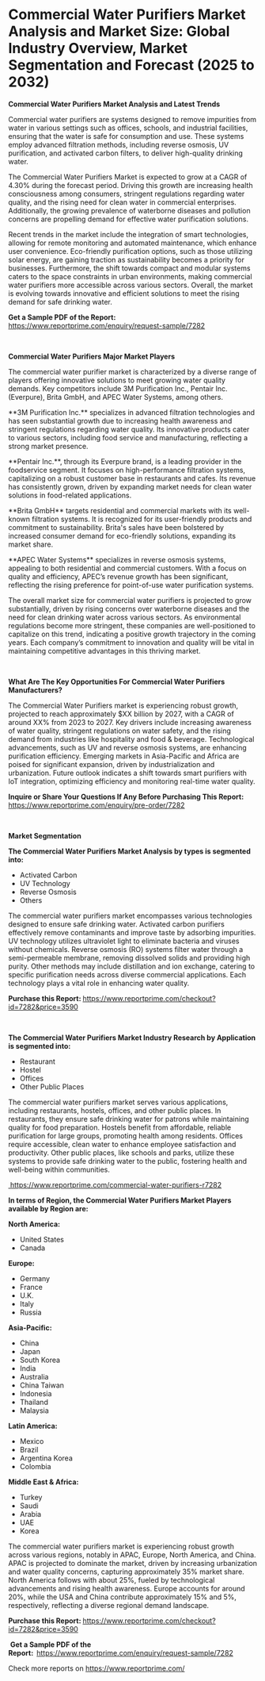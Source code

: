 <p><h1>Commercial Water Purifiers Market Analysis and Market Size: Global Industry Overview, Market Segmentation and Forecast (2025 to 2032)</h1></p><p><strong>Commercial Water Purifiers Market Analysis and Latest Trends</strong></p>
<p><p>Commercial water purifiers are systems designed to remove impurities from water in various settings such as offices, schools, and industrial facilities, ensuring that the water is safe for consumption and use. These systems employ advanced filtration methods, including reverse osmosis, UV purification, and activated carbon filters, to deliver high-quality drinking water.</p><p>The Commercial Water Purifiers Market is expected to grow at a CAGR of 4.30% during the forecast period. Driving this growth are increasing health consciousness among consumers, stringent regulations regarding water quality, and the rising need for clean water in commercial enterprises. Additionally, the growing prevalence of waterborne diseases and pollution concerns are propelling demand for effective water purification solutions.</p><p>Recent trends in the market include the integration of smart technologies, allowing for remote monitoring and automated maintenance, which enhance user convenience. Eco-friendly purification options, such as those utilizing solar energy, are gaining traction as sustainability becomes a priority for businesses. Furthermore, the shift towards compact and modular systems caters to the space constraints in urban environments, making commercial water purifiers more accessible across various sectors. Overall, the market is evolving towards innovative and efficient solutions to meet the rising demand for safe drinking water.</p></p>
<p><strong>Get a Sample PDF of the Report:&nbsp;</strong> <a href="https://www.reportprime.com/enquiry/request-sample/7282?utm_campaign=3122&utm_medium=2&utm_source=Github&utm_content=ia&utm_term=19032025&utm_id=commercial-water-purifiers">https://www.reportprime.com/enquiry/request-sample/7282</a></p>
<p>&nbsp;</p>
<p><strong>Commercial Water Purifiers Major Market Players</strong></p>
<p><p>The commercial water purifier market is characterized by a diverse range of players offering innovative solutions to meet growing water quality demands. Key competitors include 3M Purification Inc., Pentair Inc. (Everpure), Brita GmbH, and APEC Water Systems, among others.</p><p>**3M Purification Inc.** specializes in advanced filtration technologies and has seen substantial growth due to increasing health awareness and stringent regulations regarding water quality. Its innovative products cater to various sectors, including food service and manufacturing, reflecting a strong market presence.</p><p>**Pentair Inc.**, through its Everpure brand, is a leading provider in the foodservice segment. It focuses on high-performance filtration systems, capitalizing on a robust customer base in restaurants and cafes. Its revenue has consistently grown, driven by expanding market needs for clean water solutions in food-related applications.</p><p>**Brita GmbH** targets residential and commercial markets with its well-known filtration systems. It is recognized for its user-friendly products and commitment to sustainability. Brita's sales have been bolstered by increased consumer demand for eco-friendly solutions, expanding its market share.</p><p>**APEC Water Systems** specializes in reverse osmosis systems, appealing to both residential and commercial customers. With a focus on quality and efficiency, APEC’s revenue growth has been significant, reflecting the rising preference for point-of-use water purification systems.</p><p>The overall market size for commercial water purifiers is projected to grow substantially, driven by rising concerns over waterborne diseases and the need for clean drinking water across various sectors. As environmental regulations become more stringent, these companies are well-positioned to capitalize on this trend, indicating a positive growth trajectory in the coming years. Each company’s commitment to innovation and quality will be vital in maintaining competitive advantages in this thriving market.</p></p>
<p>&nbsp;</p>
<p><strong>What Are The Key Opportunities For Commercial Water Purifiers Manufacturers?</strong></p>
<p><p>The Commercial Water Purifiers market is experiencing robust growth, projected to reach approximately $XX billion by 2027, with a CAGR of around XX% from 2023 to 2027. Key drivers include increasing awareness of water quality, stringent regulations on water safety, and the rising demand from industries like hospitality and food & beverage. Technological advancements, such as UV and reverse osmosis systems, are enhancing purification efficiency. Emerging markets in Asia-Pacific and Africa are poised for significant expansion, driven by industrialization and urbanization. Future outlook indicates a shift towards smart purifiers with IoT integration, optimizing efficiency and monitoring real-time water quality.</p></p>
<p><strong>Inquire or Share Your Questions If Any Before Purchasing This Report:</strong> <a href="https://www.reportprime.com/enquiry/pre-order/7282?utm_campaign=3122&utm_medium=2&utm_source=Github&utm_content=ia&utm_term=19032025&utm_id=commercial-water-purifiers">https://www.reportprime.com/enquiry/pre-order/7282</a></p>
<p>&nbsp;</p>
<p><strong>Market Segmentation</strong></p>
<p><strong>The Commercial Water Purifiers Market Analysis by types is segmented into:</strong></p>
<p><ul><li>Activated Carbon</li><li>UV Technology</li><li>Reverse Osmosis</li><li>Others</li></ul></p>
<p><p>The commercial water purifiers market encompasses various technologies designed to ensure safe drinking water. Activated carbon purifiers effectively remove contaminants and improve taste by adsorbing impurities. UV technology utilizes ultraviolet light to eliminate bacteria and viruses without chemicals. Reverse osmosis (RO) systems filter water through a semi-permeable membrane, removing dissolved solids and providing high purity. Other methods may include distillation and ion exchange, catering to specific purification needs across diverse commercial applications. Each technology plays a vital role in enhancing water quality.</p></p>
<p><strong>Purchase this Report:&nbsp;</strong><a href="https://www.reportprime.com/checkout?id=7282&price=3590&utm_campaign=3122&utm_medium=2&utm_source=Github&utm_content=ia&utm_term=19032025&utm_id=commercial-water-purifiers">https://www.reportprime.com/checkout?id=7282&price=3590</a></p>
<p>&nbsp;</p>
<p><strong>The Commercial Water Purifiers Market Industry Research by Application is segmented into:</strong></p>
<p><ul><li>Restaurant</li><li>Hostel</li><li>Offices</li><li>Other Public Places</li></ul></p>
<p><p>The commercial water purifiers market serves various applications, including restaurants, hostels, offices, and other public places. In restaurants, they ensure safe drinking water for patrons while maintaining quality for food preparation. Hostels benefit from affordable, reliable purification for large groups, promoting health among residents. Offices require accessible, clean water to enhance employee satisfaction and productivity. Other public places, like schools and parks, utilize these systems to provide safe drinking water to the public, fostering health and well-being within communities.</p></p>
<p><a href="https://www.reportprime.com/commercial-water-purifiers-r7282?utm_campaign=3122&utm_medium=2&utm_source=Github&utm_content=ia&utm_term=19032025&utm_id=commercial-water-purifiers">&nbsp;https://www.reportprime.com/commercial-water-purifiers-r7282</a></p>
<p><strong>In terms of Region, the Commercial Water Purifiers Market Players available by Region are:</strong></p>
<p>
    <p> <strong> North America: </strong>
        <ul>
            <li>United States</li>
            <li>Canada</li>
        </ul>
        </p> 
    <p> <strong> Europe: </strong>
        <ul>
            <li>Germany</li>
            <li>France</li>
            <li>U.K.</li>
            <li>Italy</li>
            <li>Russia</li>
        </ul>
        </p> 
    <p> <strong> Asia-Pacific: </strong>
        <ul>
            <li>China</li>
            <li>Japan</li>
            <li>South Korea</li>
            <li>India</li>
            <li>Australia</li>
            <li>China Taiwan</li>
            <li>Indonesia</li>
            <li>Thailand</li>
            <li>Malaysia</li>
        </ul>
        </p> 
    <p> <strong> Latin America: </strong>
        <ul>
            <li>Mexico</li>
            <li>Brazil</li>
            <li>Argentina Korea</li>
            <li>Colombia</li>
        </ul>
        </p> 
    <p> <strong> Middle East & Africa: </strong>
        <ul>
            <li>Turkey</li>
            <li>Saudi</li>
            <li>Arabia</li>
            <li>UAE</li>
            <li>Korea</li>
        </ul>
    </p>
    </p>
<p><p>The commercial water purifiers market is experiencing robust growth across various regions, notably in APAC, Europe, North America, and China. APAC is projected to dominate the market, driven by increasing urbanization and water quality concerns, capturing approximately 35% market share. North America follows with about 25%, fueled by technological advancements and rising health awareness. Europe accounts for around 20%, while the USA and China contribute approximately 15% and 5%, respectively, reflecting a diverse regional demand landscape.</p></p>
<p><strong>Purchase this Report: </strong><a href="https://www.reportprime.com/checkout?id=7282&price=3590&utm_campaign=3122&utm_medium=2&utm_source=Github&utm_content=ia&utm_term=19032025&utm_id=commercial-water-purifiers">https://www.reportprime.com/checkout?id=7282&price=3590</a></p>
<p>&nbsp;<strong>Get a Sample PDF of the Report:&nbsp;&nbsp;</strong><a href="https://www.reportprime.com/enquiry/request-sample/7282?utm_campaign=3122&utm_medium=2&utm_source=Github&utm_content=ia&utm_term=19032025&utm_id=commercial-water-purifiers">https://www.reportprime.com/enquiry/request-sample/7282</a></p>
<p><strong></strong></p>
<p>Check more reports on <a href="https://www.reportprime.com/?utm_campaign=3122&utm_medium=2&utm_source=Github&utm_content=ia&utm_term=19032025&utm_id=commercial-water-purifiers">https://www.reportprime.com/</a></p>